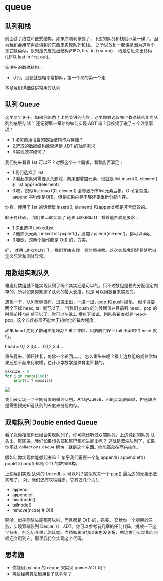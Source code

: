# queue

## 队列和栈

前面讲了线性和链式结构，如果你顺利掌握了，下边的队列和栈就小菜一碟了。因为我们会用前两章讲到的东西来实现队列和栈。 之所以放到一起讲是因为这两个东西很类似，队列是先进先出结构\(FIFO, first in first out\)， 栈是后进先出结构\(LIFO, last in first out\)。

生活中的数据结构：

* 队列。没错就是咱平常排队，第一个来的第一个走

本章我们详细讲讲常用的队列

## 队列 Queue

这里卖个关子，如果你熟悉了上两节讲的内容，这里你会选取哪个数据结构作为队列的底层存储？ 还记得第一章讲的如何实现 ADT 吗？我视频了说了三个注意事项：

* 1.如何选用恰当的数据结构作为存储？
* 2.选取的数据结构能否满足 ADT 的功能需求
* 3.实现效率如何？

我们先来看看 list 可以不？对照这个三个需求，看看能否满足：

* 1.我们选择了 list
* 2.看起来队列需要从头删除，向尾部增加元素，也就是 list.insert\(0, element\) 和 list.append\(element\)
* 3.嗯，貌似 list.insert\(0, element\) 会导致所有list元素后移，O\(n\)复杂度。append 平均倒是O\(1\)，但是如果内存不够还要重新分配内存。

你看，使用了 list 的话频繁 insert\(0, element\) 和 append 都是非常低效的。

脑子再转转， 我们第二章实现了 链表 LinkedList，看看能否满足要求：

* 1.这里选择 LinkedList
* 2.删除头元素 LinkedList.popleft\(\)，追加 append\(element\)。都可以满足
* 3.哇欧，这两个操作都是 O\(1\) 的，完美。

好， 就用 LinkedList 了，我们开始实现，具体看视频。这次实现我们还将演示自定义异常和测试异常。

## 用数组实现队列

难道用数组就不能实现队列了吗？其实还是可以的。只不过数组是预先分配固定内存的，所以如果你知道了队列的最大长度，也是 可以用数组来实现的。

想象一下，队列就俩操作，进进出出，一进一出，pop 和 push 操作。 似乎只要两个下标 head, tail 就可以了。 当我们 push 的时候赋值并且前移 head，pop 的时候前移 tail 就可以了。你可以在纸上 模拟下试试。列队的长度就是 head-pop，这个长度必须不能大于初始化的最大程度。

如果 head 先到了数组末尾咋办？重头来呗，只要我们保证 tail 不会超过 head 就行。

head = 0,1,2,3,4 ... 0,1,2,3,4 ...

重头再来，循环往复，仿佛一个轮回。。。。 怎么重头来呢？看上边数组的规律你如果还想不起来用取模，估计小学数学是体育老师教的。

```python
maxsize = 5
for i in range(100):
    print(i % maxsize)
```

![](../../.gitbook/assets/array_queue.png)

我们来实现一个空间有限的循环队列。ArrayQueue，它的实现很简单，但是缺点是需要预先知道队列的长度来分配内存。

## 双端队列 Double ended Queue

看了视频相信你已经会实现队列了，你可能还听过双端队列。上边讲到的队列 队头出，尾尾进，我们如果想头部和尾巴都能进能出呢？ 这就是双端队列了，如果你用过 collections.deque 模块，就是这个东西。他能高效在两头操作。

假如让你实现你能想起来嘛？ 似乎我们需要一个能 append\(\) appendleft\(\) popleft\(\) pop\(\) 都是 O\(1\) 的数据结构。

上边我们实现 队列的 LinkedList 可以吗？貌似就差一个 pop\(\) 最后边的元素无法实现了。 对，我们还有双端链表。它有这几个方法：

* append
* appendleft
* headnode\(\)
* tailnode\(\)
* remove\(node\)    \# O\(1\)

啊哈，似乎删除头尾都可以啦，而且都是 O\(1\) 的，完美。 交给你一个艰巨的任务，实现双端队列 Deque（） ADT。你可以参考前几章的任何代码，挑战一下这个任务，别忘记写单元测试呦。当然如果没想出来也没关系，后边我们实现栈的时候还会用到它，那里我们会实现这个代码。

## 思考题

* 你能用 python 的 deque 来实现 queue ADT 吗？
* 哪些经典算法里用到了队列呢？

